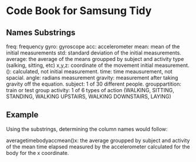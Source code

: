 Code Book for Samsung Tidy 
========================================================

## Names Substrings

freq: frequency 
gyro: gyroscope
acc: accelerometer
mean: mean of the initial measurements
std: standard deviation of the initial measurements.
average: the average of the means groupped by subject and activity type (salking, sitting, etc)
x,y,z: coordinate of the movement initial measurement.
(): calculated, not initial measurement.
time: time meausurement, not spacial.
angle: radians measurement 
gravity: measurement after taking gravity off the equation.
subject: 1 of 30 different people.
grouppartition: train or test group
activity: 1 of 6 types of action (WALKING, SITTING, STANDING, WALKING UPSTAIRS, WALKING DOWNSTAIRS, LAYING)

## Example

Using the substrings, determining the column names would follow:

averagetimebodyaccmean()x: the average groupped by subject and activity of the mean time elapsed measured by the accelerometer calculated for the body for the x coordinate.
